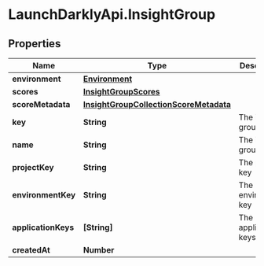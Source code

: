 # LaunchDarklyApi.InsightGroup

## Properties

Name | Type | Description | Notes
------------ | ------------- | ------------- | -------------
**environment** | [**Environment**](Environment.md) |  | [optional] 
**scores** | [**InsightGroupScores**](InsightGroupScores.md) |  | [optional] 
**scoreMetadata** | [**InsightGroupCollectionScoreMetadata**](InsightGroupCollectionScoreMetadata.md) |  | [optional] 
**key** | **String** | The insight group key | 
**name** | **String** | The insight group name | 
**projectKey** | **String** | The project key | 
**environmentKey** | **String** | The environment key | 
**applicationKeys** | **[String]** | The application keys | [optional] 
**createdAt** | **Number** |  | 


